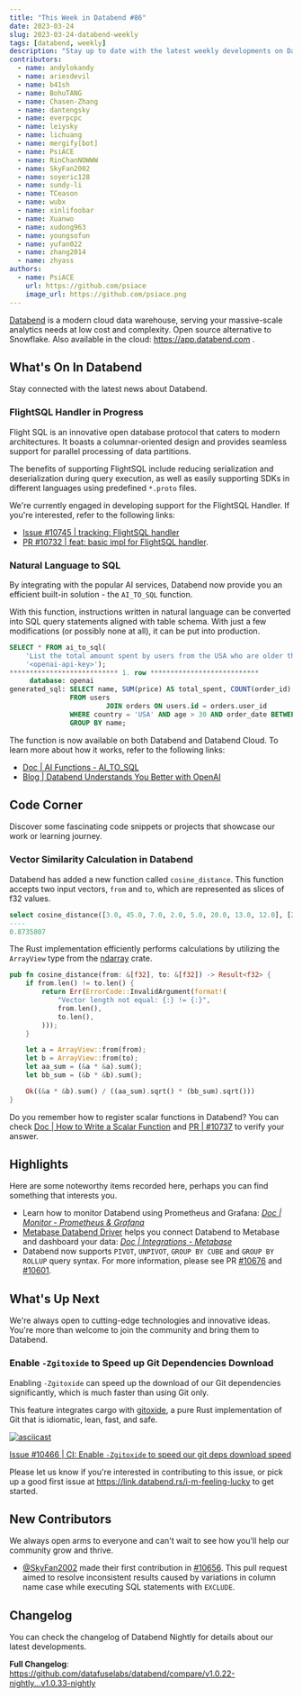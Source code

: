 ```yaml
---
title: "This Week in Databend #86"
date: 2023-03-24
slug: 2023-03-24-databend-weekly
tags: [databend, weekly]
description: "Stay up to date with the latest weekly developments on Databend!"
contributors:
  - name: andylokandy
  - name: ariesdevil
  - name: b41sh
  - name: BohuTANG
  - name: Chasen-Zhang
  - name: dantengsky
  - name: everpcpc
  - name: leiysky
  - name: lichuang
  - name: mergify[bot]
  - name: PsiACE
  - name: RinChanNOWWW
  - name: SkyFan2002
  - name: soyeric128
  - name: sundy-li
  - name: TCeason
  - name: wubx
  - name: xinlifoobar
  - name: Xuanwo
  - name: xudong963
  - name: youngsofun
  - name: yufan022
  - name: zhang2014
  - name: zhyass
authors:
  - name: PsiACE
    url: https://github.com/psiace
    image_url: https://github.com/psiace.png
---
```


[Databend](https://github.com/datafuselabs/databend) is a modern cloud data warehouse, serving your massive-scale analytics needs at low cost and complexity. Open source alternative to Snowflake. Also available in the cloud: <https://app.databend.com> .

## What's On In Databend

Stay connected with the latest news about Databend.

### FlightSQL Handler in Progress

Flight SQL is an innovative open database protocol that caters to modern architectures. It boasts a columnar-oriented design and provides seamless support for parallel processing of data partitions.

The benefits of supporting FlightSQL include reducing serialization and deserialization during query execution, as well as easily supporting SDKs in different languages using predefined `*.proto` files.

We're currently engaged in developing support for the FlightSQL Handler. If you're interested, refer to the following links:

- [Issue #10745 | tracking: FlightSQL handler](https://github.com/datafuselabs/databend/issues/10745)
- [PR #10732 | feat: basic impl for FlightSQL handler](https://github.com/datafuselabs/databend/pull/10732).

### Natural Language to SQL

By integrating with the popular AI services, Databend now provide you an efficient built-in solution - the `AI_TO_SQL` function.

With this function, instructions written in natural language can be converted into SQL query statements aligned with table schema. With just a few modifications (or possibly none at all), it can be put into production.

```sql
SELECT * FROM ai_to_sql(
    'List the total amount spent by users from the USA who are older than 30 years, grouped by their names, along with the number of orders they made in 2022',
    '<openai-api-key>');
*************************** 1. row ***************************
     database: openai
generated_sql: SELECT name, SUM(price) AS total_spent, COUNT(order_id) AS total_orders
               FROM users
                        JOIN orders ON users.id = orders.user_id
               WHERE country = 'USA' AND age > 30 AND order_date BETWEEN '2022-01-01' AND '2022-12-31'
               GROUP BY name;
```

The function is now available on both Databend and Databend Cloud. To learn more about how it works, refer to the following links:

- [Doc | AI Functions - AI_TO_SQL](https://databend.rs/doc/sql-functions/ai-functions/ai-to-sql)
- [Blog | Databend Understands You Better with OpenAI](https://databend.rs/blog/ai2sql)

## Code Corner

Discover some fascinating code snippets or projects that showcase our work or learning journey.

### Vector Similarity Calculation in Databend

Databend has added a new function called `cosine_distance`. This function accepts two input vectors, `from` and `to`, which are represented as slices of f32 values.

```sql
select cosine_distance([3.0, 45.0, 7.0, 2.0, 5.0, 20.0, 13.0, 12.0], [2.0, 54.0, 13.0, 15.0, 22.0, 34.0, 50.0, 1.0]) as sim
----
0.8735807
```

The Rust implementation efficiently performs calculations by utilizing the `ArrayView` type from the [ndarray](https://crates.io/crates/ndarray) crate.

```rust
pub fn cosine_distance(from: &[f32], to: &[f32]) -> Result<f32> {
    if from.len() != to.len() {
        return Err(ErrorCode::InvalidArgument(format!(
            "Vector length not equal: {:} != {:}",
            from.len(),
            to.len(),
        )));
    }

    let a = ArrayView::from(from);
    let b = ArrayView::from(to);
    let aa_sum = (&a * &a).sum();
    let bb_sum = (&b * &b).sum();

    Ok((&a * &b).sum() / ((aa_sum).sqrt() * (bb_sum).sqrt()))
}
```

Do you remember how to register scalar functions in Databend? You can check [Doc | How to Write a Scalar Function](https://databend.rs/doc/contributing/how-to-write-scalar-functions) and [PR | #10737](https://github.com/datafuselabs/databend/pull/10737) to verify your answer.

## Highlights

Here are some noteworthy items recorded here, perhaps you can find something that interests you.

- Learn how to monitor Databend using Prometheus and Grafana: *[Doc | Monitor - Prometheus & Grafana](https://databend.rs/doc/monitor/prometheus-and-granafa)*
- [Metabase Databend Driver](https://github.com/databendcloud/metabase-databend-driver/releases/latest) helps you connect Databend to Metabase and dashboard your data: *[Doc | Integrations - Metabase](https://databend.rs/doc/integrations/gui-tool/metabase)*
- Databend now supports `PIVOT`, `UNPIVOT`, `GROUP BY CUBE` and `GROUP BY ROLLUP` query syntax. For more information, please see PR [#10676](https://github.com/datafuselabs/databend/pull/10676) and [#10601](https://github.com/datafuselabs/databend/pull/10601).

## What's Up Next

We're always open to cutting-edge technologies and innovative ideas. You're more than welcome to join the community and bring them to Databend.

### Enable `-Zgitoxide` to Speed up Git Dependencies Download

Enabling `-Zgitoxide` can speed up the download of our Git dependencies significantly, which is much faster than using Git only.

This feature integrates cargo with [gitoxide](https://github.com/Byron/gitoxide), a pure Rust implementation of Git that is idiomatic, lean, fast, and safe.

[![asciicast](https://asciinema.org/a/542159.svg)](https://asciinema.org/a/542159)

[Issue #10466 | CI: Enable `-Zgitoxide` to speed our git deps download speed](https://github.com/datafuselabs/databend/issues/10466)

Please let us know if you're interested in contributing to this issue, or pick up a good first issue at <https://link.databend.rs/i-m-feeling-lucky> to get started.

## New Contributors

We always open arms to everyone and can't wait to see how you'll help our community grow and thrive.

- [@SkyFan2002](https://github.com/SkyFan2002) made their first contribution in [#10656](https://github.com/datafuselabs/databend/pull/10656). This pull request aimed to resolve inconsistent results caused by variations in column name case while executing SQL statements with `EXCLUDE`.

## Changelog

You can check the changelog of Databend Nightly for details about our latest developments.

**Full Changelog**: <https://github.com/datafuselabs/databend/compare/v1.0.22-nightly...v1.0.33-nightly>
